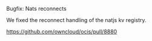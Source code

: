 Bugfix: Nats reconnects

We fixed the reconnect handling of the natjs kv registry.

https://github.com/owncloud/ocis/pull/8880
